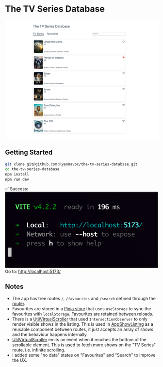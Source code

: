 # The TV Series Database

![](./src/assets/Screenshot.png)

## Getting Started

```sh
git clone git@github.com:RyanHavoc/the-tv-series-database.git
cd the-tv-series-database
npm install
npm run dev
```

✅ Success:
![](./src/assets/Terminal.png)
Go to: [http://localhost:5173/](http://localhost:5173/)

## Notes

- The app has tree routes `/`, `/favourites` and `/search` defined through the [router](./src/router/index.ts).
- Favourites are stored in a [Pinia store](./src/stores/favourites.ts) that uses `useStorage` to sync the favourites with `localStorage`. Favourites are retained between reloads.
- There is a [UtilVirtualScroller](./src/components/UtilVirtualScroller.vue) that used `IntersectionObserver` to only render visible shows in the listing. This is used in [AppShowListing](./src/components/AppShowListing.vue) as a reusable component between routes, it just accepts an array of shows and the behaviour happens internally.
- [UtilVirtualScroller](./src/components/UtilVirtualScroller.vue) emits an event when it reaches the bottom of the scrollable element. This is used to fetch more shows on the "TV Series" route, i.e. infinite scrolling.
- I added some "no data" states on "Favourites" and "Search" to improve the UX.
